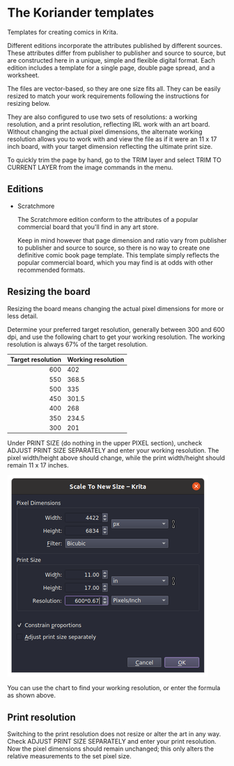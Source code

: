 # The Koriander templates

Templates for creating comics in Krita.

Different editions incorporate the attributes published by different sources. These attributes differ from publisher to publisher and source to source, but are constructed here in a unique, simple and flexible digital format. Each edition includes a template for a single page, double page spread, and a worksheet.

The files are vector-based, so they are one size fits all. They can be easily resized to match your work requirements following the instructions for resizing below.

They are also configured to use two sets of resolutions: a working resolution, and a print resolution, reflecting IRL work with an art board. Without changing the actual pixel dimensions, the alternate working resolution allows you to work with and view the file as if it were an 11 x 17 inch board, with your target dimension reflecting the ultimate print size.

To quickly trim the page by hand, go to the TRIM layer and select TRIM TO CURRENT LAYER from the image commands in the menu.

## Editions

* Scratchmore
    
    The Scratchmore edition conform to the attributes of a popular commercial board that you'll find in any art store.

    Keep in mind however that page dimension and ratio vary from publisher to publisher and source to source, so there is no way to create one definitive comic book page template. This template simply reflects the popular commercial board, which you may find is at odds with other recommended formats.

## Resizing the board

Resizing the board means changing the actual pixel dimensions for more or less detail.

Determine your preferred target resolution, generally between 300 and 600 dpi, and use the following chart to get your working resolution. The working resolution is always 67% of the target resolution.

Target resolution   | Working resolution
------------------: | ------------------
600                 | 402
550                 | 368.5
500                 | 335
450                 | 301.5
400                 | 268
350                 | 234.5
300                 | 201

Under PRINT SIZE (do nothing in the upper PIXEL section), uncheck ADJUST PRINT SIZE SEPARATELY and enter your working resolution. The pixel width/height above should change, while the print width/height should remain 11 x 17 inches.

![Image resize dialogue](image-resize-dialogue.png)

You can use the chart to find your working resolution, or enter the formula as shown above.

## Print resolution

Switching to the print resolution does not resize or alter the art in any way. Check ADJUST PRINT SIZE SEPARATELY and enter your print resolution. Now the pixel dimensions should remain unchanged; this only alters the relative measurements to the set pixel size.



